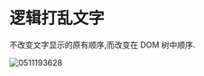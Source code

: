 # 逻辑打乱文字

不改变文字显示的原有顺序,而改变在 DOM 树中顺序.

![0511193628](https://cdn.jsdelivr.net/gh/Innei/img-bed@master/2021/0511193628.png)
